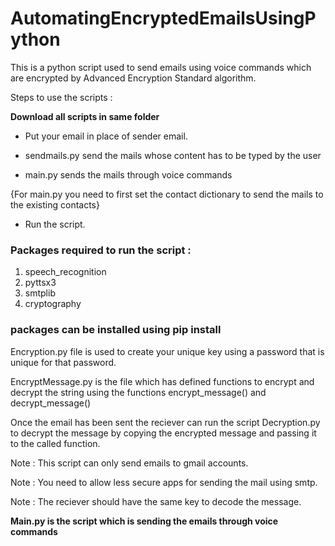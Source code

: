 # AutomatingEncryptedEmailsUsingPython
This is a python script used to send emails using voice commands which are encrypted by Advanced Encryption Standard algorithm.

Steps to use the scripts :

**Download all scripts in same folder**

* Put your email in place of sender email.

* sendmails.py send the mails whose content has to be typed by the user

* main.py sends the mails through voice commands

{For main.py you need to first set the contact dictionary to send the mails to the existing contacts}

* Run the script.

### Packages required to run the script :

1. speech_recognition 
2. pyttsx3 
3. smtplib 
4. cryptography

### packages can be installed using pip install <package-name>

Encryption.py file is used to create your unique key using a password that is unique for that password.

EncryptMessage.py is the file which has defined functions to encrypt and decrypt the string using the functions encrypt_message() and decrypt_message()

Once the email has been sent the reciever can run the script Decryption.py to decrypt the message by copying the encrypted message and passing it to the called function.

Note : This script can only send emails to gmail accounts.

Note : You need to allow less secure apps for sending the mail using smtp.

Note : The reciever should have the same key to decode the message.

**Main.py is the script which is sending the emails through voice commands**
